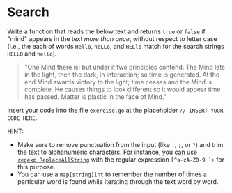 # Search

Write a function that reads the below text and returns `true` or `false` if "mind" appears in the text *more than once*, without respect to letter case (i.e., the each of words `Hello`, `heLLo`, and `HELlo` match for the search strings `HELLO` and `hello`).

> "One Mind there is; but under it two principles contend. The Mind lets in the light, then the dark, in interaction; so time is generated. At the end Mind awards victory to the light; time ceases and the Mind is complete. He causes things to look different so it would appear time has passed. Matter is plastic in the face of Mind."

Insert your code into the file `exercise.go` at the placeholder `// INSERT YOUR CODE HERE`.

HINT:

- Make sure to remove punctuation from the input (like `.`, `;`, or `?`) and trim the text to alphanumeric characters. For instance, you can use [`regexp.ReplaceAllString`](https://pkg.go.dev/regexp#Regexp.ReplaceAllString) with the regular expression `[^a-zA-Z0-9 ]+` for this purpose.
- You can use a `map[string]int` to remember the number of times a particular word is found while iterating through the text word by word.
